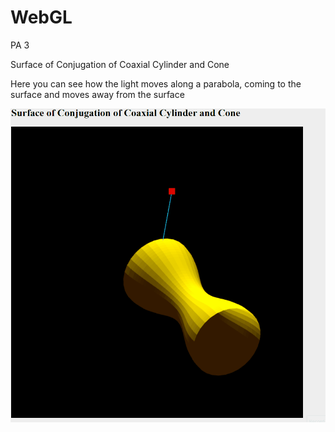 # WebGL

PA 3 

Surface of Conjugation of Coaxial Cylinder and Cone

Here you can see how the light moves along a parabola, 
coming to the surface and moves away from the surface

![pa3.gif](pa3.gif)
